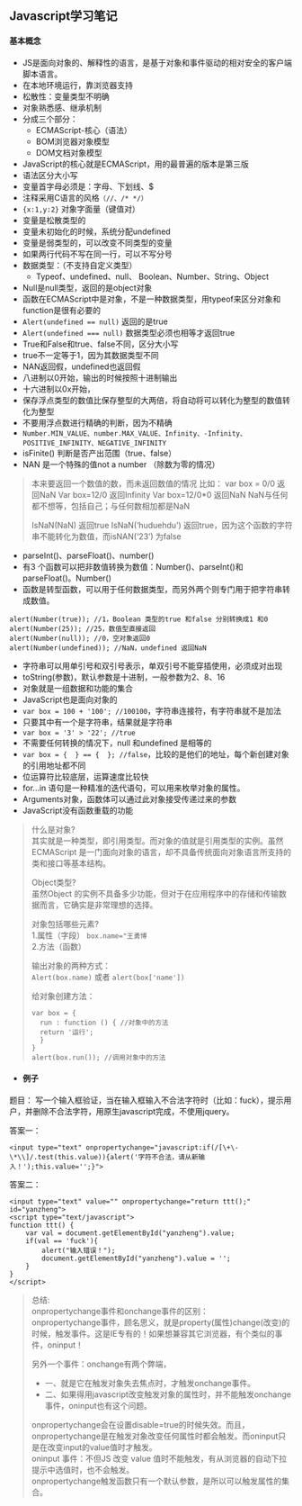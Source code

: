 ## Javascript学习笔记

#### 基本概念
* JS是面向对象的、解释性的语言，是基于对象和事件驱动的相对安全的客户端脚本语言。
* 在本地环境运行，靠浏览器支持
* 松散性：变量类型不明确
* 对象熟悉感、继承机制
* 分成三个部分：
   * ECMAScript-核心（语法）
   * BOM浏览器对象模型
   * DOM文档对象模型
* JavaScript的核心就是ECMAScript，用的最普遍的版本是第三版
* 语法区分大小写
* 变量首字母必须是：字母、下划线、$
* 注释采用C语言的风格`（//、/* */）`
* `{x:1,y:2}` 对象字面量（键值对）
* 变量是松散类型的
* 变量未初始化的时候，系统分配undefined
* 变量是弱类型的，可以改变不同类型的变量
* 如果两行代码不写在同一行，可以不写分号
* 数据类型：（不支持自定义类型）
   * Typeof、undefined、null、 Boolean、Number、String、Object
* Null是null类型，返回的是object对象
* 函数在ECMAScript中是对象，不是一种数据类型，用typeof来区分对象和function是很有必要的
* `Alert(undefined == null)` 返回的是true
* `Alert(undefined === null)` 数据类型必须也相等才返回true
* True和False和true、false不同，区分大小写
* true不一定等于1，因为其数据类型不同
* NAN返回假，undefined也返回假
* 八进制以0开始，输出的时候按照十进制输出
* 十六进制以0x开始，
* 保存浮点类型的数值比保存整型的大两倍，将自动将可以转化为整型的数值转化为整型
* 不要用浮点数进行精确的判断，因为不精确
* `Number.MIN_VALUE、number.MAX_VALUE、Infinity、-Infinity、POSITIVE_INFINITY、NEGATIVE_INFINITY`
* isFinite() 判断是否产出范围（true、false）
* NAN 是一个特殊的值not a number （除数为零的情况）

> 本来要返回一个数值的数，而未返回数值的情况
> 比如： var box = 0/0     返回NaN
>        Var box=12/0     返回Infinity
>        Var box=12/0*0   返回NaN
> NaN与任何都不想等，包括自己；与任何数相加都是NaN
> 
> IsNaN(NaN) 返回true
> IsNaN(‘huduehdu’) 返回true，因为这个函数的字符串不能转化为数值，而isNAN(‘23’) 为false

* parseInt()、parseFloat()、number()
* 有3 个函数可以把非数值转换为数值：Number()、parseInt()和parseFloat()。Number()
* 函数是转型函数，可以用于任何数据类型，而另外两个则专门用于把字符串转成数值。

```
alert(Number(true)); //1，Boolean 类型的true 和false 分别转换成1 和0
alert(Number(25)); //25，数值型直接返回
alert(Number(null)); //0，空对象返回0
alert(Number(undefined)); //NaN，undefined 返回NaN
```

* 字符串可以用单引号和双引号表示，单双引号不能穿插使用，必须成对出现
* toString(参数)，默认参数是十进制，一般参数为2、8、16
* 对象就是一组数据和功能的集合
* JavaScript也是面向对象的
* `var box = 100 + '100'; //100100`，字符串连接符，有字符串就不是加法
* 只要其中有一个是字符串，结果就是字符串
* `var box = '3' > '22'; //true`
* 不需要任何转换的情况下，null 和undefined 是相等的
* `var box = {  } == {  }; //false`，比较的是他们的地址，每个新创建对象的引用地址都不同
* 位运算符比较底层，运算速度比较快
* for...in 语句是一种精准的迭代语句，可以用来枚举对象的属性。
* Arguments对象，函数体可以通过此对象接受传递过来的参数
* JavaScript没有函数重载的功能

> 什么是对象?  
> 其实就是一种类型，即引用类型。而对象的值就是引用类型的实例。虽然ECMAScript 是一门面向对象的语言，却不具备传统面向对象语言所支持的类和接口等基本结构。
> 
> Object类型?  
> 虽然Object 的实例不具备多少功能，但对于在应用程序中的存储和传输数据而言，它确实是非常理想的选择。
> 
> 对象包括哪些元素?  
> 1.属性（字段） `box.name="王勇博`  
> 2.方法（函数）
> 
> 输出对象的两种方式：  
> `Alert(box.name)` 或者 `alert(box['name'])`
> 
> 给对象创建方法：  
> ```
> var box = {
> 	run : function () { //对象中的方法
> 	return '运行';
> 	}
> }
> alert(box.run()); //调用对象中的方法
> ```

* #### 例子

题目： 写一个输入框验证，当在输入框输入不合法字符时（比如：fuck），提示用户，并删除不合法字符，用原生javascript完成，不使用jquery。

答案一：
```
<input type="text" onpropertychange="javascript:if(/[\+\-\*\\]/.test(this.value)){alert('字符不合法，请从新输入！');this.value='';}">
```

答案二：
```
<input type="text" value="" onpropertychange="return ttt();" id="yanzheng">
<script type="text/javascript">
function ttt() {
	var val = document.getElementById("yanzheng").value;
	if(val == 'fuck'){
		alert("输入错误！");
		document.getElementById("yanzheng").value = '';
	}
}
</script>
```

> 总结:  
> onpropertychange事件和onchange事件的区别：  
> onpropertychange事件，顾名思义，就是property(属性)change(改变)的时候，触发事件。这是IE专有的！如果想兼容其它浏览器，有个类似的事件，oninput！  
> 
> 另外一个事件：onchange有两个弊端，  
> * 一、就是它在触发对象失去焦点时，才触发onchange事件。  
> * 二、如果得用javascript改变触发对象的属性时，并不能触发onchange事件，oninput也有这个问题。  
> 
> onpropertychange会在设置disable=true的时候失效。而且，onpropertychange是在触发对象改变任何属性时都会触发。而oninput只是在改变input的value值时才触发。  
> oninput 事件：不但JS 改变 value 值时不能触发，有从浏览器的自动下拉提示中选值时，也不会触发。  
> onpropertychange触发函数只有一个默认参数，是所以可以触发属性的集合。


